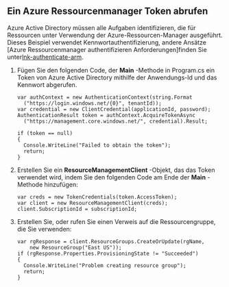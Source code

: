 ## <a name="obtain-an-azure-resource-manager-token"></a>Ein Azure Ressourcenmanager Token abrufen

Azure Active Directory müssen alle Aufgaben identifizieren, die für Ressourcen unter Verwendung der Azure-Ressourcen-Manager ausgeführt. Dieses Beispiel verwendet Kennwortauthentifizierung, andere Ansätze [Azure Ressourcenmanager authentifizieren Anforderungen]finden Sie unter[lnk-authenticate-arm].

1. Fügen Sie den folgenden Code, der **Main** -Methode in Program.cs ein Token von Azure Active Directory mithilfe der Anwendungs-Id und das Kennwort abgerufen.

    ```
    var authContext = new AuthenticationContext(string.Format  
      ("https://login.windows.net/{0}", tenantId));
    var credential = new ClientCredential(applicationId, password);
    AuthenticationResult token = authContext.AcquireTokenAsync
      ("https://management.core.windows.net/", credential).Result;
    
    if (token == null)
    {
      Console.WriteLine("Failed to obtain the token");
      return;
    }
    ```

2. Erstellen Sie ein **ResourceManagementClient** -Objekt, das das Token verwendet wird, indem Sie den folgenden Code am Ende der **Main** -Methode hinzufügen:

    ```
    var creds = new TokenCredentials(token.AccessToken);
    var client = new ResourceManagementClient(creds);
    client.SubscriptionId = subscriptionId;
    ```

3. Erstellen Sie, oder rufen Sie einen Verweis auf die Ressourcengruppe, die Sie verwenden:

    ```
    var rgResponse = client.ResourceGroups.CreateOrUpdate(rgName,
        new ResourceGroup("East US"));
    if (rgResponse.Properties.ProvisioningState != "Succeeded")
    {
      Console.WriteLine("Problem creating resource group");
      return;
    }
    ```

[lnk-authenticate-arm]: https://msdn.microsoft.com/library/azure/dn790557.aspx